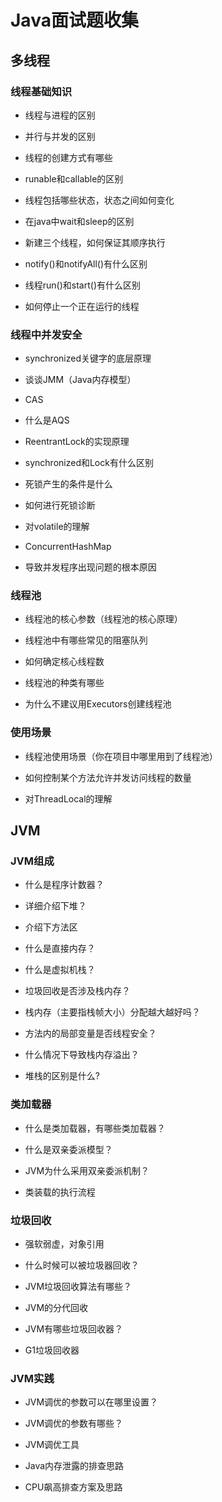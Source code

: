 # Java面试题收集

## 多线程

### 线程基础知识

- 线程与进程的区别

- 并行与并发的区别

- 线程的创建方式有哪些

- runable和callable的区别

- 线程包括哪些状态，状态之间如何变化

- 在java中wait和sleep的区别

- 新建三个线程，如何保证其顺序执行

- notify()和notifyAll()有什么区别

- 线程run()和start()有什么区别

- 如何停止一个正在运行的线程

### 线程中并发安全

- synchronized关键字的底层原理

- 谈谈JMM（Java内存模型）

- CAS

- 什么是AQS

- ReentrantLock的实现原理

- synchronized和Lock有什么区别

- 死锁产生的条件是什么

- 如何进行死锁诊断

- 对volatile的理解

- ConcurrentHashMap

- 导致并发程序出现问题的根本原因

### 线程池

- 线程池的核心参数（线程池的核心原理）

- 线程池中有哪些常见的阻塞队列

- 如何确定核心线程数

- 线程池的种类有哪些

- 为什么不建议用Executors创建线程池

### 使用场景

- 线程池使用场景（你在项目中哪里用到了线程池）

- 如何控制某个方法允许并发访问线程的数量

- 对ThreadLocal的理解

## JVM

### JVM组成

- 什么是程序计数器？

- 详细介绍下堆？

- 介绍下方法区

- 什么是直接内存？

- 什么是虚拟机栈？

- 垃圾回收是否涉及栈内存？

- 栈内存（主要指栈帧大小）分配越大越好吗？

- 方法内的局部变量是否线程安全？

- 什么情况下导致栈内存溢出？

- 堆栈的区别是什么?

### 类加载器

- 什么是类加载器，有哪些类加载器？

- 什么是双亲委派模型？

- JVM为什么采用双亲委派机制？

- 类装载的执行流程

### 垃圾回收

- 强软弱虚，对象引用

- 什么时候可以被垃圾器回收？

- JVM垃圾回收算法有哪些？

- JVM的分代回收

- JVM有哪些垃圾回收器？

- G1垃圾回收器

### JVM实践

- JVM调优的参数可以在哪里设置？

- JVM调优的参数有哪些？

- JVM调优工具

- Java内存泄露的排查思路

- CPU飙高排查方案及思路

